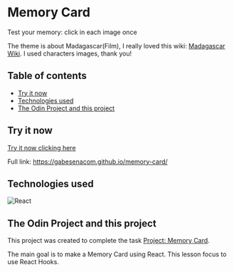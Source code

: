 # Memory Card

Test your memory: click in each image once

The theme is about Madagascar(Film), I really loved this wiki: [Madagascar Wiki](madagascar.fandom.com/). I used characters images, thank you!

## Table of contents

- [Try it now](#try-it-now)
- [Technologies used](#technologies-used)
- [The Odin Project and this project](#the-odin-project-and-this-project)


## Try it now

[Try it now clicking here](https://gabesenacom.github.io/memory-card/)

Full link:
https://gabesenacom.github.io/memory-card/


## Technologies used

![React](https://img.shields.io/badge/react-%2320232a.svg?style=for-the-badge&logo=react&logoColor=%2361DAFB)

## The Odin Project and this project

This project was created to complete the task [Project: Memory Card](https://www.theodinproject.com/paths/full-stack-javascript/courses/javascript/lessons/memory-card).

The main goal is to make a Memory Card using React. This lesson focus to use React Hooks.
